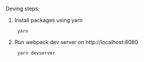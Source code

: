 Deving steps:

1. Install packages using yarn

        yarn

2. Run webpack dev server on http://localhost:8080
        
        yarn devserver